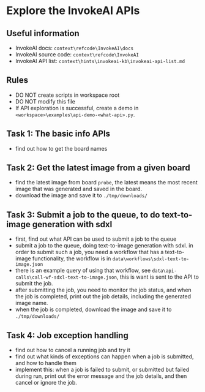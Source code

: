 # Explore the InvokeAI APIs

## Useful information

- InvokeAI docs: `context\refcode\InvokeAI\docs`
- InvokeAI source code: `context\refcode\InvokeAI`
- InvokeAI API list: `context\hints\invokeai-kb\invokeai-api-list.md`

## Rules

- DO NOT create scripts in workspace root
- DO NOT modify this file
- If API exploration is successful, create a demo in `<workspace>\examples\api-demo-<what-api>.py`.

## Task 1: The basic info APIs

- find out how to get the board names

## Task 2: Get the latest image from a given board

- find the latest image from board `probe`, the latest means the most recent image that was generated and saved in the board.
- download the image and save it to `./tmp/downloads/`

## Task 3: Submit a job to the queue, to do text-to-image generation with sdxl

- first, find out what API can be used to submit a job to the queue
- submit a job to the queue, doing text-to-image generation with sdxl. in order to submit such a job, you need a workflow that has a text-to-image functionality, the workflow is in `data\workflows\sdxl-text-to-image.json`
- there is an example query of using that workflow, see `data\api-calls\call-wf-sdxl-text-to-image.json`, this is want is sent to the API to submit the job.
- after submitting the job, you need to monitor the job status, and when the job is completed, print out the job details, including the generated image name.
- when the job is completed, download the image and save it to `./tmp/downloads/`

## Task 4: Job exception handling

- find out how to cancel a running job and try it
- find out what kinds of exceptions can happen when a job is submitted, and how to handle them
- implement this: when a job is failed to submit, or submitted but failed during run, print out the error message and the job details, and then cancel or ignore the job.